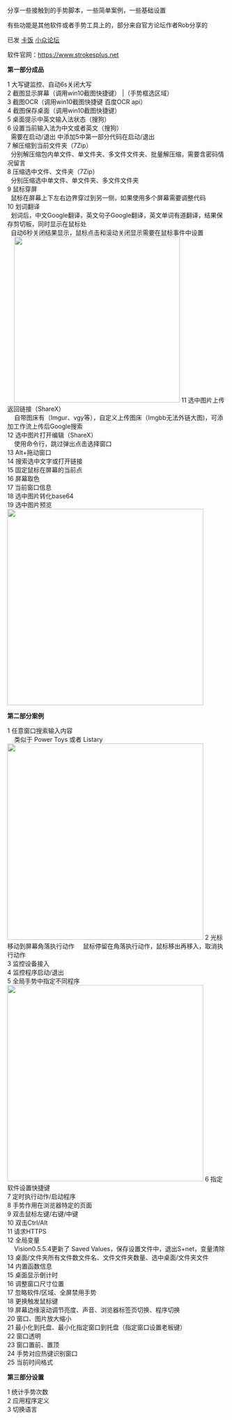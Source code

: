 分享一些接触到的手势脚本，一些简单案例，一些基础设置

有些功能是其他软件或者手势工具上的，部分来自官方论坛作者Rob分享的

已发 [卡饭](https://bbs.kafan.cn/thread-2208325-1-1.html) [小众论坛](https://meta.appinn.net/t/topic/29815)

软件官网：https://www.strokesplus.net

**第一部分成品**

1 大写键监控、自动6s关闭大写<br>
2 截图显示屏幕（调用win10截图快捷键） |（手势框选区域）<br>
3 截图OCR（调用win10截图快捷键 百度OCR api）<br>
4 截图保存桌面（调用win10截图快捷键）<br>
5 桌面提示中英文输入法状态（搜狗）<br>
6 设置当前输入法为中文或者英文（搜狗）<br>
&nbsp;&nbsp;需要在启动/退出 中添加5中第一部分代码在启动/退出<br>
7 解压缩到当前文件夹（7Zip）<br>
&nbsp;&nbsp;分别解压缩包内单文件、单文件夹、多文件文件夹、批量解压缩，需要含密码情况留言<br>
8 压缩选中文件、文件夹（7Zip）<br>
&nbsp;&nbsp;分别压缩选中单文件、单文件夹、多文件文件夹<br>
9 鼠标穿屏<br>
&nbsp;&nbsp;鼠标在屏幕上下左右边界穿过到另一侧，如果使用多个屏幕需要调整代码<br>
10 划词翻译<br>
&nbsp;&nbsp;划词后，中文Google翻译，英文句子Google翻译，英文单词有道翻译，结果保存剪切板，同时显示在鼠标处<br>
&nbsp;&nbsp;自动6秒关闭结果显示，鼠标点击和滚动关闭显示需要在鼠标事件中设置<br>
&nbsp; &nbsp;&nbsp;<img src="https://i.vgy.me/DsEJ0V.gif" width="380">
11 选中图片上传返回链接（ShareX）<br>
&nbsp; &nbsp;&nbsp;自带图床有（Imgur、vgy等），自定义上传图床（Imgbb无法外链大图)，可添加工作流上传后Google搜索<br>
12 选中图片打开编辑（ShareX）<br>
&nbsp; &nbsp;&nbsp;使用命令行，跳过弹出点击选择窗口<br>
13 Alt+拖动窗口<br>
14 搜索选中文字或打开链接<br>
15 固定鼠标在屏幕的当前点<br>
16 屏幕取色<br>
17 当前窗口信息<br>
18 选中图片转化base64<br>
19 选中图片预览<br>
<img src="https://i.vgy.me/Vdflkm.png" width="450">

**第二部分案例**

1 任意窗口搜索输入内容<br>
&nbsp; &nbsp;&nbsp;类似于 Power Toys 或者 Listary<br>
<img src="https://i.vgy.me/WuyoE8.png" width="450">
2 光标移动到屏幕角落执行动作
&nbsp; &nbsp;&nbsp;鼠标停留在角落执行动作，鼠标移出再移入，取消执行动作<br>
3 监控设备接入<br>
4 监控程序启动/退出<br>
5 全局手势中指定不同程序<br>
<img src="https://i.imgur.com/FZyVXJJ.png" width="450">
6 指定软件设置快捷键<br>
7 定时执行动作/启动程序<br>
8 手势作用在浏览器特定的页面<br>
9 双击鼠标左键/右键/中键<br>
10 双击Ctrl/Alt<br>
11 请求HTTPS<br>
12 全局变量<br>
&nbsp; &nbsp;&nbsp;Vision0.5.5.4更新了 Saved Values，保存设置文件中，退出S+net，变量清除<br>
13 桌面/文件夹所有文件数文件名、文件文件夹数量、选中桌面/文件夹文件<br>
14 内置函数信息<br>
15 桌面显示倒计时<br>
16 调整窗口尺寸位置<br>
17 忽略软件/区域、全屏禁用手势<br>
18 更换触发鼠标键<br>
19 屏幕边缘滚动调节亮度、声音、浏览器标签页切换、程序切换<br>
20 窗口、图片放大缩小<br>
21 最小化到托盘、最小化指定窗口到托盘（指定窗口设置老板键）<br>
22 窗口透明<br>
23 窗口置前、置顶<br>
24 手势对应热键识别窗口<br>
25 当前时间格式<br>

**第三部分设置**

1 统计手势次数<br>
2 应用程序定义<br>
3 切换语言
